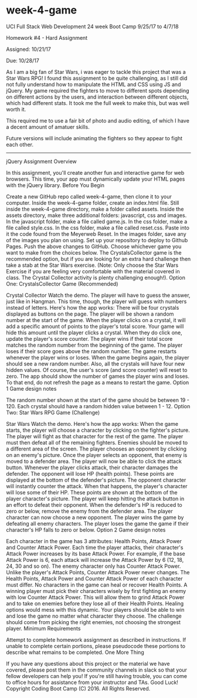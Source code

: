 # week-4-game

UCI Full Stack Web Development 24 week Boot Camp 9/25/17 to 4/7/18

Homework #4 - Hard Assignment

Assigned: 10/21/17

Due: 10/28/17


As I am a big fan of Star Wars, i was eager to tackle this project that was a Star Wars RPG!  I found this assignment to be quite challenging, as I still did not fully understand how to manipulate the HTML and CSS using JS and jQuery.  My game required the fighters to move to different spots depending on different actions by the users, and interaction between different objects, which had different stats.  It took me the full week to make this, but was well worth it.

This required me to use a fair bit of photo and audio editing, of which I have a decent amount of amatuer skills.

Future versions will include animating the fighters so they appear to fight each other.


*************************************************************************************


jQuery Assignment
Overview

In this assignment, you'll create another fun and interactive game for web browsers. This time, your app must dynamically update your HTML pages with the jQuery library.
Before You Begin

Create a new GitHub repo called week-4-game, then clone it to your computer.
Inside the week-4-game folder, create an index.html file.
Still inside the week-4-game directory, make a folder called assets.
Inside the assets directory, make three additional folders: javascript, css and images.
In the javascript folder, make a file called game.js.
In the css folder, make a file called style.css.
In the css folder, make a file called reset.css. Paste into it the code found from the Meyerweb Reset.
In the images folder, save any of the images you plan on using.
Set up your repository to deploy to Github Pages.
Push the above changes to GitHub.
Choose whichever game you want to make from the choices below. The CrystalsCollector game is the recommended option, but if you are looking for an extra hard challenge then take a stab at the Star Wars exercise. (Note: Only choose the Star Wars Exercise if you are feeling very comfortable with the material covered in class. The Crystal Collector activity is plenty challenging enough!).
Option One: CrystalsCollector Game (Recommended)

Crystal Collector
Watch the demo.
The player will have to guess the answer, just like in Hangman. This time, though, the player will guess with numbers instead of letters.
Here's how the app works:
There will be four crystals displayed as buttons on the page.
The player will be shown a random number at the start of the game.
When the player clicks on a crystal, it will add a specific amount of points to the player's total score.
Your game will hide this amount until the player clicks a crystal.
When they do click one, update the player's score counter.
The player wins if their total score matches the random number from the beginning of the game.
The player loses if their score goes above the random number.
The game restarts whenever the player wins or loses.
When the game begins again, the player should see a new random number. Also, all the crystals will have four new hidden values. Of course, the user's score (and score counter) will reset to zero.
The app should show the number of games the player wins and loses. To that end, do not refresh the page as a means to restart the game.
Option 1 Game design notes

The random number shown at the start of the game should be between 19 - 120.
Each crystal should have a random hidden value between 1 - 12.
Option Two: Star Wars RPG Game (Challenge)

Star Wars
Watch the demo.
Here's how the app works:
When the game starts, the player will choose a character by clicking on the fighter's picture. The player will fight as that character for the rest of the game.
The player must then defeat all of the remaining fighters. Enemies should be moved to a different area of the screen.
The player chooses an opponent by clicking on an enemy's picture.
Once the player selects an opponent, that enemy is moved to a defender area.
The player will now be able to click the attack button.
Whenever the player clicks attack, their character damages the defender. The opponent will lose HP (health points). These points are displayed at the bottom of the defender's picture.
The opponent character will instantly counter the attack. When that happens, the player's character will lose some of their HP. These points are shown at the bottom of the player character's picture.
The player will keep hitting the attack button in an effort to defeat their opponent.
When the defender's HP is reduced to zero or below, remove the enemy from the defender area. The player character can now choose a new opponent.
The player wins the game by defeating all enemy characters. The player loses the game the game if their character's HP falls to zero or below.
Option 2 Game design notes

Each character in the game has 3 attributes: Health Points, Attack Power and Counter Attack Power.
Each time the player attacks, their character's Attack Power increases by its base Attack Power.
For example, if the base Attack Power is 6, each attack will increase the Attack Power by 6 (12, 18, 24, 30 and so on).
The enemy character only has Counter Attack Power.
Unlike the player's Attack Points, Counter Attack Power never changes.
The Health Points, Attack Power and Counter Attack Power of each character must differ.
No characters in the game can heal or recover Health Points.
A winning player must pick their characters wisely by first fighting an enemy with low Counter Attack Power. This will allow them to grind Attack Power and to take on enemies before they lose all of their Health Points. Healing options would mess with this dynamic.
Your players should be able to win and lose the game no matter what character they choose. The challenge should come from picking the right enemies, not choosing the strongest player.
Minimum Requirements

Attempt to complete homework assignment as described in instructions. If unable to complete certain portions, please pseudocode these portions to describe what remains to be completed.
One More Thing

If you have any questions about this project or the material we have covered, please post them in the community channels in slack so that your fellow developers can help you! If you're still having trouble, you can come to office hours for assistance from your instructor and TAs.
Good Luck!
Copyright
Coding Boot Camp (C) 2016. All Rights Reserved.
